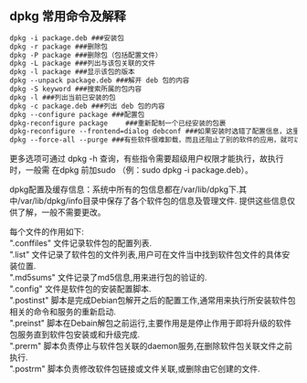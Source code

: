 ## dpkg 常用命令及解释
```txt
dpkg -i package.deb ###安装包
dpkg -r package ###删除包
dpkg -P package ###删除包（包括配置文件）
dpkg -L package ###列出与该包关联的文件
dpkg -l package ###显示该包的版本
dpkg --unpack package.deb ###解开 deb 包的内容
dpkg -S keyword ###搜索所属的包内容
dpkg -l ###列出当前已安装的包
dpkg -c package.deb ###列出 deb 包的内容
dpkg --configure package ###配置包
dpkg-reconfigure package 　　###重新配制一个已经安装的包裹
dpkg-reconfigure --frontend=dialog debconf ###如果安装时选错了配置信息，这里可以改回来.
dpkg --force-all --purge ###有些软件很难卸载，而且还阻止了别的软件的应用，就可以用这个，不过有点冒险.
```
更多选项可通过 dpkg -h 查询，有些指令需要超级用户权限才能执行，故执行时，一般需 在dpkg 前加sudo （例：sudo dpkg -i package.deb）。

dpkg配置及缓存信息：系统中所有的包信息都在/var/lib/dpkg下.其中/var/lib/dpkg/info目录中保存了各个软件包的信息及管理文件. 提供这些信息仅供了解，一般不需要更改。

每个文件的作用如下:  
".conffiles" 文件记录软件包的配置列表.  
".list" 文件记录了软件包的文件列表,用户可在文件当中找到软件包文件的具体安装位置.  
".md5sums" 文件记录了md5信息,用来进行包的验证的.  
".config" 文件是软件包的安装配置脚本.  
".postinst" 脚本是完成Debian包解开之后的配置工作,通常用来执行所安装软件包相关的命令和服务的重新启动.  
".preinst" 脚本在Debain解包之前运行,主要作用是是停止作用于即将升级的软件包服务直到软件包安装或和升级完成.  
".prerm" 脚本负责停止与软件包关联的daemon服务,在删除软件包关联文件之前执行.  
".postrm" 脚本负责修改软件包链接或文件关联,或删除由它创建的文件.  
